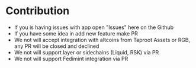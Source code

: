 # Contribution

- If you is having issues with app open "Issues" here on the Github
- If you have some idea in add new feature make PR
- We not will accept integration with altcoins from Taproot Assets or RGB, any PR will be closed and declined
- We not will support layer or sidechains (Liquid, RSK) via PR
- We not will support Fedimint integration via PR
